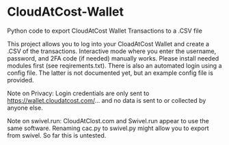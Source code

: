 # CloudAtCost-Wallet
Python code to export CloudAtCost Wallet Transactions to a .CSV file

This project allows you to log into your CloadAtCost Wallet and create a .CSV of the transactions.  Interactive mode where you enter the username, password, and 2FA code (if needed) manually works. Please install needed modules first (see reqirements.txt).  There is also an automated login using a config file.  The latter is not documented yet, but an example config file is provided. 

Note on Privacy: Login credentials are only sent to https://wallet.cloudatcost.com/... and no data is sent to or collected by anyone else.

Note on swivel.run: CloudAtClost.com and Swivel.run appear to use the same software.  Renaming cac.py to swivel.py might allow you to export from swivel.  So far this is untested.
